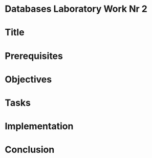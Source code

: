 # Databases Laboratory Work Nr 2

# Title

# Prerequisites

# Objectives

# Tasks

# Implementation

# Conclusion
